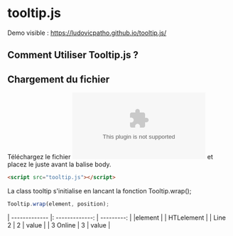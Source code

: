 ﻿# tooltip.js

Demo visible :  https://ludovicpatho.github.io/tooltip.js/

## Comment Utiliser Tooltip.js ? 

## Chargement du fichier 
Téléchargez le fichier ![fichier](https://github.com/LudovicPatho/tooltip.js/blob/master/tooltip.zip) et placez le juste avant la balise body.
````html
<script src="tooltip.js"></script>
````


La class tooltip s'initialise en lancant la fonction Tooltip.wrap();

````js
Tooltip.wrap(element, position);
````

| ------------- |: -------------: | ---------: |
|element |         |      HTLelement |
| Line 2        |        2        |      value |
| 3 Online      |        3        |      value |



